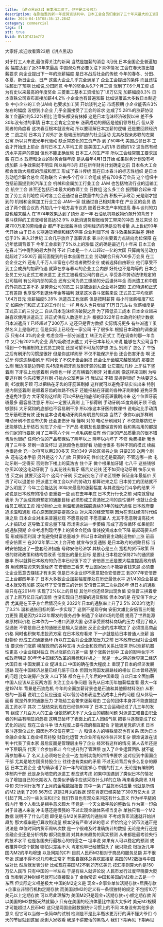 ```yaml
---
title: 【讲点黑话23】日本涨工资了，但不是工会努力
description: 在刚结整的新一年度劳资谈判中，日本工会会员们拿到了三十年来最大的工资涨幅。但主要原因并不是今年工会特别能战斗，而是站到了输入型通胀的“风口”，还要加上日本官方对企业的频繁施压。 别人都想要避免“工资-通胀”螺旋，唯独日本政府对此积极渴求，期望凭此打破长期“通缩-萧条”的恶性循环。现在通胀有了，企业也初步给员工加了工资。这个社会实验的结果终于可能出来了。 作为曾经的经济模板，以及相近的社会文化和人口趋势，日本的经验和教训都值得我们认真观察。
date: 2024-04-15T08:36:12.284Z
category: commercial
tags: []
stt: true
bvid: BV1QT421m7f2
---
```


大家好,欢迎收看第23期《讲点黑话》

对于打工人来说,最值得关注的新闻
当然是加薪的消息
3月份,日本全国企业普遍加薪
幅度达到了近30年来最高
中国观众有必要关注下具体情况
工会在春天提出加薪要求
向企业提出下一年的涨薪幅度
是日本战后社会的传统
今年的春冬、分田、冬夏、新日企业、日产
这些大企业几乎完全满足了
企业工会提出的条件
而且还往往超出了预期
比如说,分田同意
今年的奖金从6.7个月工资
涨到了7.6个月工资
成为有史以来最高的年度奖金
三菱重工基本工资增加了1.8万亿元
加薪幅度8.3%
日本直铁公司宣布直接加薪44.2%
小企业也有普遍涨薪
比如说覆盖大多数日本制造业
中小企业的工会(JAM)
也要求加工资
开始谈判之前
市场预期
小企业能答应3%左右的幅度
没想到小企业
几乎全面接受了工会的诉求
达成了5.28%的涨薪协议
和工会基础的5.32%相比
连零头都没有抹掉
这是日本泡沫经济破裂以来
差不多30年没有过的事情
日本工会肯定会宣布
涨薪成功的原因是他们领导杜贞
但从旁观者的角度看
这次春豆根本就没有动
所以要理解日本加薪的逻辑
还是要回顾经济史
二战之前
日本为了对外扩张
极端压制内部的社会运动
尤其敌视亲苏联的左翼公寓
所以只有激光年代骚动
缺乏常态化的工资产办
到了50年代
美国占领日本
工会才开始走上前台
当时日本工人平均工资
是美国工人的1/8
西德的1/2
这当然有经济水平差异的原因
但也不能正确反映
日本工人的生产率
所以工会经常罢工要求加薪
在日本
政府和企业的财务合赚年度
是从每年4月1日开始
如果财务计划没有考虑加薪
斗争效果就不明显
所以每年3月
赶在新年财务计划确定之前
日本各大工会
都会发动大规模的示威和罢工
形成了春斗传统
现在日本春斗的标志性组织
是日本劳动组合联合总会
简称联合
它由多个行业工会组成
拥有700多万会员
这个组织中
包括前面提到的汽车工会
机械和金属加工行业工会
JAM
也包括物流行业的运输工会
航空工会
甚至还包括日本最大的教师工会
日教组
这么多工会
报团联合起来
增加了劳工谈判地位
同时各工会还通过自己数量中的会员
积极干涉政治
光是刚才提到的
机械和金属加工行业工会
JAM一家
就通过自己相对集中在
产业区的会员
选出了两个国会议员
外加几十个地方县市议员
随着日本生产率的提高
春斗谈判的力度也越来越大
在1974年效果达到了顶分
那一年
石油危机导致物价飙升的背景下
春斗获得的工资涨幅曾高达32.9%
以抵消通货膨胀给劳工带来的冲击
反过来说
如果700万来的劳动组合
都产不出涨薪浮动
说明经济的确是没有增量
从上世纪90年代开始
由于日本长期通货紧缩和经济停滞
企业利润下滑
春斗效果越来越差
连续低于3%
进入21世纪
工会几乎放弃了涨薪诉求
春斗的主要着力点转向岗位保障
在近年低调背景下
今年工会拿到了5%以上的涨幅
这的确是最近几十年来
日本工会在春斗当中得到的最大胜利
不过
日本是一个人口超过一亿的大国
只算南线劳动力就超过了3500万
而前面提到的日本全国性工会
劳动联合只有700多万会员
在工会企业之外
还有几千万人丰富在小型或者微型企业
或者选择自由职业
他们享受不到工会成员的加薪待遇
就算在参与春斗的企业工会内部
好处也不是均等的
日本企业员工分为正式工和派遣工
正式工被看成公司的自己人
享受各种劳动法律规定的公司福利
有公司内部的奖金
还有公司为员工缴纳的分后退休年金
而派遣工和中国的外包员工差不多
是劳务公司的员工
只是被派到大企业填补空缺
工资待遇和正式工有差距
也享受不到退休年金等福利
就拿这次春斗涨薪来说
正式员工平均涨薪1.64万日元
涨薪幅度5.28%
派遣员工也涨薪
但是按时薪算
每小时涨薪幅度71亿元
如果他们和正式工的工作时长一样
月收入也只增加了1万日元左右
涨薪幅度是正式员工的三分之二
自从日本泡沫经济破裂之后
为了降低员工成本
日本企业越来越喜欢使用派遣员工
非正式供应人数逐年上升
根据2022年日本政府的统计数据
日本派遣员工已经超过了200万人
这还只是官方数据
实际情况更多
有些派遣工虽然名义上是临时工
但是实际上已经在一家公司
干了很多年
根据日本政府的调查显示
只有44.3%的企业
考虑会将一部分派遣工
转正为正式工
而在调查的那一年当中
又只有202%的企业
真的吸收过派遣工
对于日本年轻人来说
能够在大公司当中
得到一个有编制的正式员工岗位
还是可望不可及的梦想
怎么 别刷了
怎么了
午饭之后有刷牙的习惯是很好
但是你这样刷牙
不仅不能保护牙齿
还会伤害牙齿
啊 还受牙
你这边横着刷牙
时间长了不仅牙齿会磨损
还会让牙齿越来越敏感的
那要怎么刷
我边演是边剪吧
先45度角把牙刷放到牙颈的位置
让它震动几秒
上牙往下竖着刷
下牙往上也竖着刷
内侧也一样
还有横着的刷牙
对重点刷
像这样来回刷
为啥要这样刷
你先按我这样刷
打扰办公室再讲
行 我试试
不错 掌握得很好
为啥要这么刷
45度刷牙颈
可以把粘在牙齿的牙筋斑刷掉
这样就可以避免牙结实长出来
特别是内侧竖着刷
是顺着牙齿的纹路不伤牙
还能把粘在牙面的各种牙刷刷掉
避免牙黄也避免注意力
大牙窝钩这样刷
可以把粘在钩底部的牙筋斑震刷出来
这个位置牙筋斑最多
最容易注意牙
所以一定要认真刷
上下都得刷
手动牙刷45度角刷牙颈
不能够颤抖
大牙窝钩的底部也不容易刷干净
所以像这本牙医的教课书
说电动比手动清空牙筋斑更有效
还有这本也说电动牙刷具有明显的优势
当然了
像你以前那样刷
电动牙刷不仅没有优势
还会更伤牙
哦 懂啊
对的 电动牙刷用对了
不仅能够防蛀牙
还能够防止牙结石
别忘了介绍一下产品
老朋友也是要做宣传的
我和黑岛用的都是他们家的行要款
用了三年零六个月
一点毛病都没有
他们家的产品质量真的很不错
售后也很好
任何价位的产品都保佑了两年以上
两年以内坏了
不修 免费换新
我也用了三年多
牙刷一直没坏过
这款颜色也很好看
功能也很多
有种不同的模式
续航也很适合
充一次电可以用200多天
原价349 评论区领券之后
只要239
送两个刷头
还有这本手册
另外是这个入门款
只要99元
性价比还是蛮高的
不管选哪一款
电动牙刷一定得买
否则你下楼上的莫浩古
住个牙
做个根果加牙罐
七八千
这些钱够你买20波这电动牙刷了
与其花钱去看牙
痛苦又花钱
还不如买电动牙刷
快乐又省钱
买之前
就要买这两个
这两个牙刷
买之前别忘了评论区领券
保证全年最低价
买贵了可以退差价
把派遣工和工会以外的劳动力
都算进来之后
日本劳工的团结就不那么明显了
今年工会能达到
30年来最高的涨薪幅度
与其说是他们斗争的结果
不如说是日本政府的推动
更重要一些
而在去年年底
日本央行行长之前
河南就曾经表示
为了达成政府预定的通胀目标
必须形成工资通胀之间的良性循环
也就让企业给员工增加工资
推动物价上涨
用温和通胀摆脱连续30年的经济通缩
日本政府要追求温和通胀
核心原因就是要提高企业
对未来的经营预期
因为在泡沫经济时代结束之后
日本企业对未来普遍悲观
不愿意投资
不愿意雇人
尤其不愿意聘请高技术人才搞研发
这导致工资总量下降
市场需求进一步萎缩
形成了恶性循环
如果能形成通胀预期
企业考虑到现代手上的资金会贬值
借钱投资成本会下降
最起码要去经营
形成账面利润
才能避免财富总量减少
所以日本政府要主动制造物价上涨
前首相安倍晋三
在2012年第二次上台开始
就宣布恢复通胀
是日本政府的战略目标
当时安倍提出了一整套经济措施
号称安倍经济学
其核心是三点
宽松的货币政策
积极的财政政策和结构性改革
他提出的量化目标
是要让日本稳定保持2%的通货膨胀率
所以就算日本政府的负债率已经很下凉了
安倍晋三还是要大幅度提高政府债务
用政府投资来刺激经济
在安倍晋三看来
专业国家反而不能靠省钱来混
必须要让企业愿意去赚钱才有未来
但是日本企业却不愿意配合安倍晋三
到2017年安倍晋三上台都四年多了
日本大多数企业加薪幅度却处在历史最低水平
近1/4的企业甚至根本就没有加薪
这破坏了安倍晋三的计划
安倍晋三第二次执政8年
但日本的通胀率只有在2014年
实现了2%以上的目标
其他年份还经常出现负值
安倍晋三拼着增加了上百万亿日元的国债
也没实现自己想要的通货膨胀
但本次的是
在安倍下台之后
尤其是在玉子身亡后情况突变
2022年日本的通胀率上升了2.5%
2023年达到了3.2%
温和通胀目标的第一步实现了
这倒不是现守向
安田文雄比安倍晋三的能力更强
而是因为2022年爆发的俄务战争
制造了全球市场的恐慌
提高了世界能源和原材料价格
日本作为一个进口资源大国
必须承受原材料商场的压力
得到了输入型通胀
不管是自己出的通胀还是输入型通胀
反正企业的成本增加了
必须提高商品价格
同时也积聚考虑投资方案
在日本政府看来
下一步就是给日本普通人涨薪
追赶物价
形成工资通胀循环
所以在工会对企业施加压力之前
日本政府已经对企业喊话
要求他们涨薪
唤醒政府的各种支持
大企业和政府的关系比较深
所以涨薪机器性更高
小企业相对独立
所以涨薪负力差一些
整个涨薪计划中
工会的影响似乎不如政府明显
80年代中国经济改革的目标和样板之一
就是一水之隔的世界第二经济大国日本
中国发展工业 促进出口
中国的确在很大程度上
重现了日本的经济发展道路
现在中国经济总量已经几倍于日本
但因为两国发展路线的相似
日本曾经遇到的问题
比如说房产放没 人口下降
都会在十几年后的中国重现
自此日本全面加薪
中国人应该从正反两方面
关注工会斗争问题
首先从日本历年加薪幅度看
最大一年是1974年
背景是石油危机
今年的全面加薪背景也是石油和其他原材料涨价
从积极的一面看
说明工会反应迅速
可以替劳动者表达生活成本上升的问题
但从休级一面看
就是外来的通胀压力
才能给工会带来涨薪理由
工会的团体本身并不能直接提高工资水平
其次 二战结束到现在已经快80年了
日本工会运动经过了几三年的发育
组成了几百万人的工会
但依然解决不了大企业的编制问题
对派遣工和自由职业者的利益有明显的忽视
这明显破坏了表面上的工人团结气氛
把春斗逐渐变成了仪式化的运动
现在工会斗争
很大程度上要与政府相互配合
才能满足党薪诉求
日本春斗逐渐仪式化
原因也不仅仅在劳工一方
和资本方的特殊情况也有关系
因为日本金融企业和工商业相互持股
财政化运营
大企业所有权往往非常复杂
很难说谁在谈判中代表了资本家
最后反而是管理层主导了企业
经常有这样的情况
某人去年还是中下层职员
代表工会参加春斗
今年提升到了管理层
加入了企业运营团队
就不能再参加春斗了
名义上必须站在企业一边
加制功能的讲情书要求
这对应到中国国企干部
尤其是地方国资持股企业
往往也有类似的矛盾
不过无论背后有多么复杂的原因
日本主要企业
也的确承诺了新一年的明显掌心
中国的打工人
无论是有编制的体制内干部
还是身负暗恋的派遣工
都应该考虑
如果中国遇到了类似日本的情况
为了增加自己的长期收入
在类似矛盾中应该采取什么样的立场
再来看条简讯
3月中旬
央行例行发布了上月的金融数据报告
其中一条
广益货币供应量
也就是所谓的M2
达到了299.56万亿
这是2月末的数据
现在肯定已经突破了300万亿大关
这引起了网上的一些关注和讨论
我们节目也有观众来问这有什么意义
作为半平腿的假内行
我个人看法是相争意义颇大
毕竟是一个天文数字般的整数位
作为第一印象
对于普通人来说
冲击感还是很强的
不过宏观金融体系相当复杂
单独只看一个M2数据
说明不了什么问题
即便是与M2关系密切的通胀率
不考虑货币流速就开始讲趋势
那大概率是打算收购流量
根本没有严重讨论的意义
但恰恰这个货币流速正是说法是
单位时间内货币周转次数
是一个很难及时准确统计的数据
无论是央行还是金融企业还是分析机构
都只能推测
对其未来趋势的真实预测
从来都是最考验央行的技术水平
也是各国央行最核心的机密之一
坦率说
如果有人可以稳定的预测
或者推算中这个数据
哪怕只差距不大
肯定也早已经被裂头了
我只能说
根据近几年国内M2的平均增速
以及同期的CPI
目前人民币M2相对于商品和服务总额
并不很夸张
这里不得不说几句老生常才
有些自媒体总喜欢直接拿
美国的M2数据与中国做对比
然后就发表分析
比如现在美国M2不到21万亿美元
按汇率则算大约是150万亿人民币
只有中国的一半左右
于是有些人就评论说
人民币发行过度早晚要大贬值
当看到这种财经号就可以直接取关了
金融常识
中国和美国的M2看上去是一个东西
但实际定义相差极大
中国的M2定义是
现金+企事业单位活期存款+居民存款
+企事业非银行机构定期存款
而美国对M2的定义有一条很独特的规定
不包括10万美元以上定期存款
可以尽此理解为
美国M2只是现金+活期存款+小额定期存款
所以美国的M2数据天然就偏小
只有在美国的经济体量比中国大太多时
美元M2规模才可能超过人民币M2
这只是两国金融数据统计习惯上的不同
本身没有其他多余意义
但它可以当做一条简单的试制
检测是不是比半瓶水更万行的满不懂大爷们
今天的节目就到这里
感谢大家收看
我是不讲废话的黑岛人
我们下期再见
下期再见